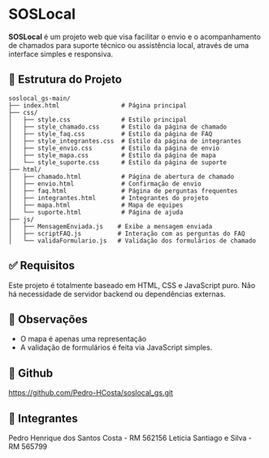 # SOSLocal

**SOSLocal** é um projeto web que visa facilitar o envio e o acompanhamento de chamados para suporte técnico ou assistência local, através de uma interface simples e responsiva.

## 📁 Estrutura do Projeto

```
soslocal_gs-main/
├── index.html                 # Página principal
├── css/
│   ├── style.css              # Estilo principal
│   ├── style_chamado.css      # Estilo da página de chamado
│   ├── style_faq.css          # Estilo da página de FAQ
│   ├── style_integrantes.css  # Estilo da página de integrantes
│   ├── style_envio.css        # Estilo da página de envio
│   ├── style_mapa.css         # Estilo da página de mapa
│   └── style_suporte.css      # Estilo da página de suporte
├── html/
│   ├── chamado.html           # Página de abertura de chamado
│   ├── envio.html             # Confirmação de envio
│   ├── faq.html               # Página de perguntas frequentes
│   ├── integrantes.html       # Integrantes do projeto
│   ├── mapa.html              # Mapa de equipes
│   └── suporte.html           # Página de ajuda
├── js/
│   ├── MensagemEnviada.js    # Exibe a mensagem enviada
│   ├── scriptFAQ.js          # Interação com as perguntas do FAQ
│   └── validaFormulario.js   # Validação dos formulários de chamado 
```

## ✅ Requisitos

Este projeto é totalmente baseado em HTML, CSS e JavaScript puro. Não há necessidade de servidor backend ou dependências externas.

## 📌 Observações

- O mapa é apenas uma representação
- A validação de formulários é feita via JavaScript simples.

## 🤖 Github

https://github.com/Pedro-HCosta/soslocal_gs.git

## 👥 Integrantes

Pedro Henrique dos Santos Costa - RM 562156
Leticia Santiago e Silva - RM 565799